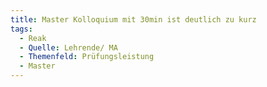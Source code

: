 ```yaml
---
title: Master Kolloquium mit 30min ist deutlich zu kurz
tags:
  - Reak
  - Quelle: Lehrende/ MA
  - Themenfeld: Prüfungsleistung
  - Master
---
```

